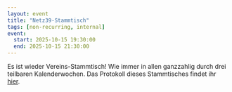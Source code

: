 ```yaml
---
layout: event
title: "Netz39-Stammtisch"
tags: [non-recurring, internal]
event:
  start: 2025-10-15 19:30:00
  end: 2025-10-15 21:30:00
---
```


Es ist wieder Vereins-Stammtisch! Wie immer in allen ganzzahlig durch drei teilbaren Kalenderwochen. Das Protokoll dieses Stammtisches findet ihr [hier](https://wiki.netz39.de/stammtisch:2025:2025-10-15).
